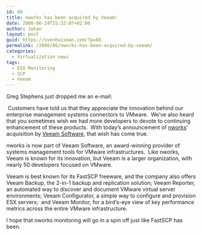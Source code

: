 ```yaml
---
id: 68
title: nworks has been acquired by Veeam!
date: 2008-06-24T15:32:07+02:00
author: Johan
layout: post
guid: https://svenhuisman.com/?p=68
permalink: /2008/06/nworks-has-been-acquired-by-veeam/
categories:
  - Virtualization news
tags:
  - ESX Monitoring
  - SCP
  - Veeam
---
```

<p class="MsoNormal" style="0cm 0cm 4.5pt;">
  <span>Greg Stephens just dropped me an e-mail:</span>
</p>

<p class="MsoNormal" style="0cm 0cm 4.5pt;">
   <span>Customers have told us that they appreciate the innovation behind our enterprise management systems connectors to VMware.  We&#8217;ve also heard that you sometimes wish we had more developers to devote to continuing enhancement of these products.  With today&#8217;s announcement of <a href="https://www.nworks.com" target="_blank">nworks</a>&#8216; acquisition by <a href="https://www.veeam.com/" target="_blank">Veeam Software</a>, that wish has come true. </span>
</p>

<p class="MsoNormal" style="0cm 0cm 4.5pt;">
  <span>nworks is now part of Veeam Software, an award-winning provider of systems management tools for VMware infrastructures.  Like nworks, Veeam is known for its innovation, but Veeam is a larger organization, with nearly 50 developers focused on VMware.</span>
</p>

<p class="MsoNormal" style="0cm 0cm 4.5pt;">
  <span style="AR-SA;">Veeam is best known for its FastSCP freeware, and the company also offers Veeam Backup, the 2-in-1 backup and replication solution; Veeam Reporter, an automated way to discover and document VMware virtual server environments; Veeam Configurator, a simple way to configure and provision ESX servers;  and Veeam Monitor, for a bird&#8217;s-eye view of key performance metrics across the entire VMware infrastructure.   </span>
</p>

I hope that nworks monitoring will go in a spin off just like FastSCP has been.